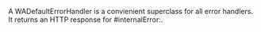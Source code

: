 A WADefaultErrorHandler is a convienient superclass for all error handlers. It returns an HTTP response for #internalError:.